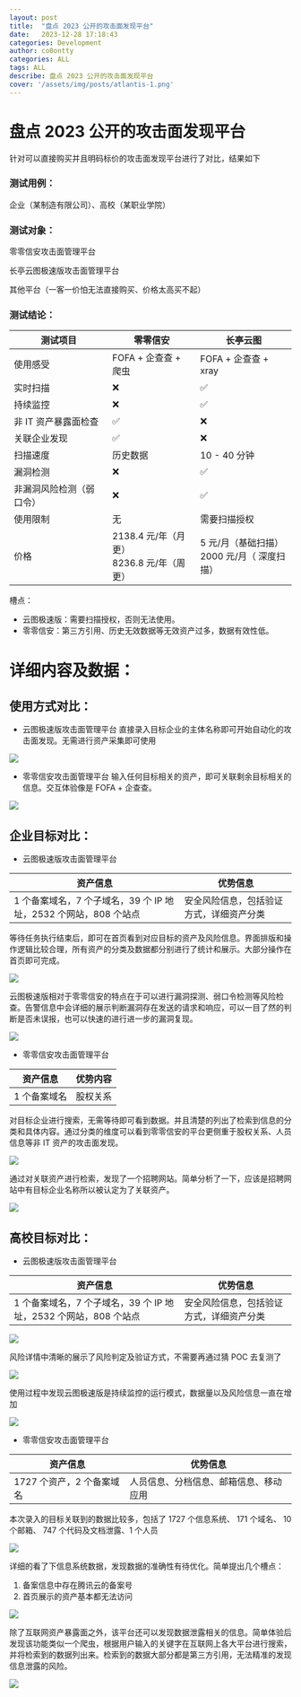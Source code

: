 ```yaml
---
layout: post
title:  "盘点 2023 公开的攻击面发现平台"
date:   2023-12-28 17:18:43
categories: Development
author: co0ontty
categories: ALL
tags: ALL
describe: 盘点 2023 公开的攻击面发现平台
cover: '/assets/img/posts/atlantis-1.png'
---
```

# 盘点 2023 公开的攻击面发现平台
针对可以直接购买并且明码标价的攻击面发现平台进行了对比，结果如下

### 测试用例：
企业（某制造有限公司）、高校（某职业学院）

### 测试对象：
零零信安攻击面管理平台

长亭云图极速版攻击面管理平台

其他平台（一客一价怕无法直接购买、价格太高买不起）

### 测试结论：
|测试项目|零零信安|长亭云图|
| ----- | ----- | ----- |
|使用感受|FOFA + 企查查 + 爬虫|FOFA + 企查查 + xray|
|实时扫描|❌|✅|
|持续监控|❌|✅|
|非 IT 资产暴露面检查|✅|❌|
|关联企业发现|✅|❌|
|扫描速度|历史数据|10 - 40 分钟|
|漏洞检测|❌|✅|
|非漏洞风险检测（弱口令）|❌|✅|
|使用限制|无|需要扫描授权|
|价格|2138.4 元/年（月更）<br>8236.8 元/年（周更）|5 元/月（基础扫描）<br>2000 元/月（ 深度扫描）|

槽点：

* 云图极速版：需要扫描授权，否则无法使用。
* 零零信安：第三方引用、历史无效数据等无效资产过多，数据有效性低。

# 详细内容及数据：
## 使用方式对比：  
* 云图极速版攻击面管理平台
直接录入目标企业的主体名称即可开始自动化的攻击面发现。无需进行资产采集即可使用

![](https://ctstack-oss.oss-cn-beijing.aliyuncs.com/blog/736785c1b3ae01de76a2656f3b1ab64a.png)


* 零零信安攻击面管理平台
输入任何目标相关的资产，即可关联剩余目标相关的信息。交互体验像是 FOFA + 企查查。

![](https://ctstack-oss.oss-cn-beijing.aliyuncs.com/blog/423724e21471162ea31db916edf84a97.png)

## 企业目标对比：
* 云图极速版攻击面管理平台

|资产信息|优势信息|
| ----- | ----- |
|1 个备案域名，7 个子域名，39 个 IP 地址，2532 个网站，808 个站点|安全风险信息，包括验证方式，详细资产分类|

等待任务执行结束后，即可在首页看到对应目标的资产及风险信息。界面排版和操作逻辑比较合理，所有资产的分类及数据都分别进行了统计和展示。大部分操作在首页即可完成。

![](https://ctstack-oss.oss-cn-beijing.aliyuncs.com/blog/29c0589acf1709f3fb7db656c94f7501.png)


云图极速版相对于零零信安的特点在于可以进行漏洞探测、弱口令检测等风险检查。告警信息中会详细的展示判断漏洞存在发送的请求和响应，可以一目了然的判断是否未误报，也可以快速的进行进一步的漏洞复现。

![](https://ctstack-oss.oss-cn-beijing.aliyuncs.com/blog/ed30ee9e5c1caa3e333c977d9d90cdc6.png)


* 零零信安攻击面管理平台

|资产信息|优势内容|
| ----- | ----- |
|1 个备案域名|股权关系|

对目标企业进行搜索，无需等待即可看到数据。并且清楚的列出了检索到信息的分类和具体内容。通过分类的维度可以看到零零信安的平台更侧重于股权关系、人员信息等非 IT 资产的攻击面发现。

![](https://ctstack-oss.oss-cn-beijing.aliyuncs.com/blog/2fffc37ab8964374e4d6cb56e7505050.png)


通过对关联资产进行检索，发现了一个招聘网站。简单分析了一下，应该是招聘网站中有目标企业名称所以被认定为了关联资产。

![](https://ctstack-oss.oss-cn-beijing.aliyuncs.com/blog/4786199d9e2f043a1f815b3fb23af811.png)


## 高校目标对比：
* 云图极速版攻击面管理平台

|资产信息|优势信息|
| ----- | ----- |
|1 个备案域名，7 个子域名，39 个 IP 地址，2532 个网站，808 个站点|安全风险信息，包括验证方式，详细资产分类|

![](https://ctstack-oss.oss-cn-beijing.aliyuncs.com/blog/ce211f2f0be676acc30529522acb08e9.png)


风险详情中清晰的展示了风险判定及验证方式，不需要再通过猜 POC 去复测了

![](https://ctstack-oss.oss-cn-beijing.aliyuncs.com/blog/250827d1089c1e89d4d93b9201a19ac8.png)


使用过程中发现云图极速版是持续监控的运行模式，数据量以及风险信息一直在增加

![](https://ctstack-oss.oss-cn-beijing.aliyuncs.com/blog/155951f04fdf19a15f4e5a3e9ec758ed.png)


* 零零信安攻击面管理平台

|资产信息|优势信息|
| ----- | ----- |
|1727 个资产，2 个备案域名|人员信息、分档信息、邮箱信息、移动应用|

本次录入的目标关联到的数据比较多，包括了 1727 个信息系统、 171 个域名、 10 个邮箱、 747 个代码及文档泄露、1 个人员

![](https://ctstack-oss.oss-cn-beijing.aliyuncs.com/blog/472fe9089fdd67c1275641552bfc3cca.png)


详细的看了下信息系统数据，发现数据的准确性有待优化。简单提出几个槽点：

1. 备案信息中存在腾讯云的备案号
2. 首页展示的资产基本都无法访问

![](https://ctstack-oss.oss-cn-beijing.aliyuncs.com/blog/82c4179cc070a1757273c32126863905.png)


除了互联网资产暴露面之外，该平台还可以发现数据泄露相关的信息。简单体验后发现该功能类似一个爬虫，根据用户输入的关键字在互联网上各大平台进行搜索，并将检索到的数据列出来。检索到的数据大部分都是第三方引用，无法精准的发现信息泄露的风险。

![](https://ctstack-oss.oss-cn-beijing.aliyuncs.com/blog/b771cf16bc7ea07ad5a75d5632e51031.png)
